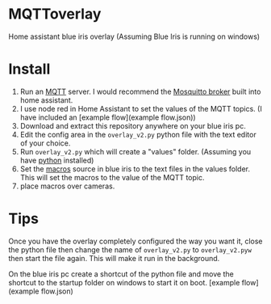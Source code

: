 # MQTToverlay
Home assistant blue iris overlay
(Assuming Blue Iris is running on windows)

# Install
1) Run an [MQTT](https://www.home-assistant.io/integrations/mqtt/) server. I would recommend the [Mosquitto broker](https://github.com/home-assistant/addons/tree/master/mosquitto) built into home assistant.
2) I use node red in Home Assistant to set the values of the MQTT topics. (I have included an [example flow](example flow.json))
3) Download and extract this repository anywhere on your blue iris pc.
4) Edit the config area in the ```overlay_v2.py``` python file with the text editor of your choice.
5) Run ```overlay_v2.py``` which will create a "values" folder. (Assuming you have [python](https://www.python.org/downloads/) installed)
6) Set the [macros](/images/page134.pdf) source in blue iris to the text files in the values folder. This will set the macros to the value of the MQTT topic.
7) place macros over cameras.


# Tips
Once you have the overlay completely configured the way you want it, close the python file then change the name of ```overlay_v2.py``` to ```overlay_v2.pyw``` then start the file again. This will make it run in the background.

On the blue iris pc create a shortcut of the python file and move the shortcut to the startup folder on windows to start it on boot.
 [example flow](example flow.json)
